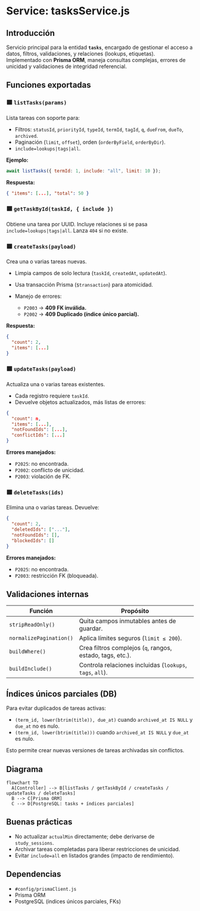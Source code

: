 # Service: tasksService.js

## Introducción

Servicio principal para la entidad **`tasks`**, encargado de gestionar el acceso a datos, filtros, validaciones, y relaciones (lookups, etiquetas).  
Implementado con **Prisma ORM**, maneja consultas complejas, errores de unicidad y validaciones de integridad referencial.

## Funciones exportadas

### 🟩 `listTasks(params)`

Lista tareas con soporte para:

- Filtros: `statusId`, `priorityId`, `typeId`, `termId`, `tagId`, `q`, `dueFrom`, `dueTo`, `archived`.
- Paginación (`limit`, `offset`), orden (`orderByField`, `orderByDir`).
- `include=lookups|tags|all`.

**Ejemplo:**

```js
await listTasks({ termId: 1, include: "all", limit: 10 });
```

**Respuesta:**

```json
{ "items": [...], "total": 50 }
```

### 🟩 `getTaskById(taskId, { include })`

Obtiene una tarea por UUID.
Incluye relaciones si se pasa `include=lookups|tags|all`.
Lanza `404` si no existe.

### 🟩 `createTasks(payload)`

Crea una o varias tareas nuevas.

- Limpia campos de solo lectura (`taskId`, `createdAt`, `updatedAt`).
- Usa transacción Prisma (`$transaction`) para atomicidad.
- Manejo de errores:

  - `P2003` → **409 FK inválida.**
  - `P2002` → **409 Duplicado (índice único parcial).**

**Respuesta:**

```json
{
  "count": 2,
  "items": [...]
}
```

### 🟩 `updateTasks(payload)`

Actualiza una o varias tareas existentes.

- Cada registro requiere `taskId`.
- Devuelve objetos actualizados, más listas de errores:

```json
{
  "count": n,
  "items": [...],
  "notFoundIds": [...],
  "conflictIds": [...]
}
```

**Errores manejados:**

- `P2025`: no encontrada.
- `P2002`: conflicto de unicidad.
- `P2003`: violación de FK.

### 🟩 `deleteTasks(ids)`

Elimina una o varias tareas.
Devuelve:

```json
{
  "count": 2,
  "deletedIds": ["..."],
  "notFoundIds": [],
  "blockedIds": []
}
```

**Errores manejados:**

- `P2025`: no encontrada.
- `P2003`: restricción FK (bloqueada).

## Validaciones internas

| Función                 | Propósito                                                 |
| ----------------------- | --------------------------------------------------------- |
| `stripReadOnly()`       | Quita campos inmutables antes de guardar.                 |
| `normalizePagination()` | Aplica límites seguros (`limit ≤ 200`).                   |
| `buildWhere()`          | Crea filtros complejos (`q`, rangos, estado, tags, etc.). |
| `buildInclude()`        | Controla relaciones incluidas (`lookups`, `tags`, `all`). |

## Índices únicos parciales (DB)

Para evitar duplicados de tareas activas:

- `(term_id, lower(btrim(title)), due_at)` cuando `archived_at IS NULL` y `due_at` no es nulo.
- `(term_id, lower(btrim(title)))` cuando `archived_at IS NULL` y `due_at` es nulo.

Esto permite crear nuevas versiones de tareas archivadas sin conflictos.

## Diagrama

```mermaid
flowchart TD
  A[Controller] --> B[listTasks / getTaskById / createTasks / updateTasks / deleteTasks]
  B --> C[Prisma ORM]
  C --> D[PostgreSQL: tasks + índices parciales]
```

## Buenas prácticas

- No actualizar `actualMin` directamente; debe derivarse de `study_sessions`.
- Archivar tareas completadas para liberar restricciones de unicidad.
- Evitar `include=all` en listados grandes (impacto de rendimiento).

## Dependencias

- `#config/prismaClient.js`
- Prisma ORM
- PostgreSQL (índices únicos parciales, FKs)
